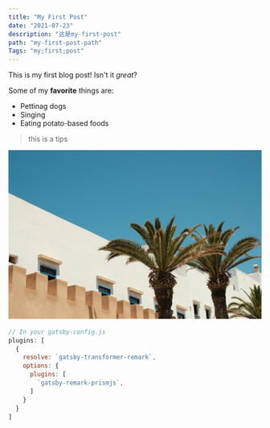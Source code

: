 ```yaml
---
title: "My First Post"
date: "2021-07-23"
description: "这是my-first-post"
path: "my-first-post-path"
Tags: "my;first;post"
---
```


This is my first blog post! Isn't it *great*?

Some of my **favorite** things are:

* Pettinag dogs
* Singing
* Eating potato-based foods

> this is a tips

![GATSBY_EMPTY_ALT](./image2.jpg)

```javascript
// In your gatsby-config.js
plugins: [
  {
    resolve: `gatsby-transformer-remark`,
    options: {
      plugins: [
        `gatsby-remark-prismjs`,
      ]
    }
  }
]
```